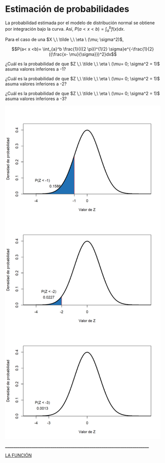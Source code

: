 # Estimación de probabilidades





La probabilidad estimada por el modelo de distribución normal se obtiene por integración bajo la curva.  Así, $P(a<x<b)=\int_a^bf(x)dx$.

Para el caso de una $X \,\ \tilde \,\ \eta \ (\mu; \sigma^2)$,

$$P(a< x <b)= \int_{a}^b \frac{1}{({2 \pi})^{1/2} \sigma}e^{-\frac{1}{2}({\frac{x- \mu}{\sigma}})^2}dx$$

¿Cuál es la probabilidad de que $Z \,\ \tilde \,\ \eta \ (\mu= 0; \sigma^2 = 1)$ asuma valores inferiores a -1?

¿Cuál es la probabilidad de que $Z \,\ \tilde \,\ \eta \ (\mu= 0; \sigma^2 = 1)$ asuma valores inferiores a -2?

¿Cuál es la probabilidad de que $Z \,\ \tilde \,\ \eta \ (\mu= 0; \sigma^2 = 1)$ asuma valores inferiores a -3?

<img src="02-Estimacion-de-Probabilidades_files/figure-html/graf1-1.png" width="672" style="display: block; margin: auto;" /><img src="02-Estimacion-de-Probabilidades_files/figure-html/graf1-2.png" width="672" style="display: block; margin: auto;" /><img src="02-Estimacion-de-Probabilidades_files/figure-html/graf1-3.png" width="672" style="display: block; margin: auto;" />

**______________________________________________________________________**


[LA FUNCIÓN](#function)



